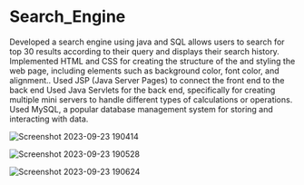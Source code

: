 # Search_Engine

 Developed a search engine using java and SQL allows users to search for top 30 results according to their query and
   displays their search history.
 Implemented HTML and CSS for creating the structure of the and styling the web page, including elements such as
   background color, font color, and alignment..
 Used JSP (Java Server Pages) to connect the front end to the back end
 Used Java Servlets for the back end, specifically for creating multiple mini servers to handle different types of calculations
  or operations.
 Used MySQL, a popular database management system for storing and interacting with data.

![Screenshot 2023-09-23 190414](https://github.com/Akash-more1/Search_Engine/assets/122983542/826a17e7-9712-41e1-a537-e99904d51769)


![Screenshot 2023-09-23 190528](https://github.com/Akash-more1/Search_Engine/assets/122983542/cb4bd0aa-36f8-4538-846f-059a30ff3ce3)


![Screenshot 2023-09-23 190624](https://github.com/Akash-more1/Search_Engine/assets/122983542/4bb0e77b-2f44-435a-9cd3-16f94bae95ce)
